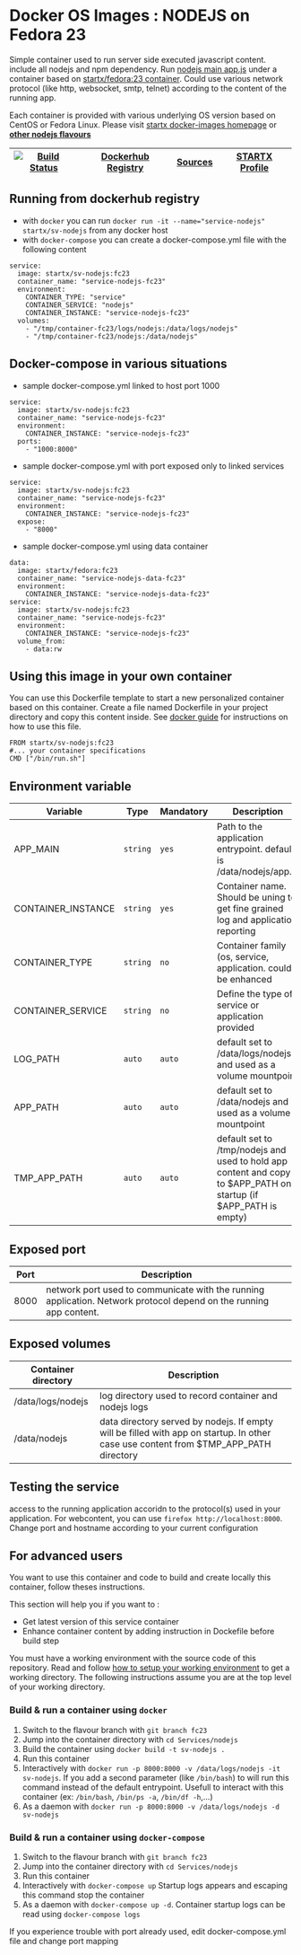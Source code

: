 <!--[metadata]>
+++
title = "STARTX Docker Services Images : NODEJS on Fedora 23"
description = "Docker container with nodejs service based on fedora 23"
keywords = ["home, docker, startx, nodejs, fedora 23, centos, repository, container, swarm, compose"]
weight=3
+++
<![end-metadata]-->

# Docker OS Images : NODEJS on Fedora 23

Simple container used to run server side executed javascript content. include all nodejs and npm dependency.
Run [nodejs main app.js](https://www.nodejs.org/) under a container 
based on [startx/fedora:23 container](https://hub.docker.com/r/startx/fedora). 
Could use various network protocol (like http, websocket, smtp, telnet) according to the content of the running app.

Each container is provided with various underlying OS version based on CentOS or 
Fedora Linux. Please visit [startx docker-images homepage](https://github.com/startxfr/docker-images/)
or **[other nodejs flavours](https://github.com/startxfr/docker-images/Services/nodejs/#available-flavours)**

| [![Build Status](https://travis-ci.org/startxfr/docker-images.svg)](https://travis-ci.org/startxfr/docker-images) | [Dockerhub Registry](https://hub.docker.com/r/startx/sv-nodejs/) | [Sources](https://github.com/startxfr/docker-images/Services/nodejs)             | [STARTX Profile](https://github.com/startxfr) | 
|-------------------------------------------------------------------------------------------------------------------|------------------------------------------------------------------|----------------------------------------------------------------------------------|-----------------------------------------------|

## Running from dockerhub registry

* with `docker` you can run `docker run -it --name="service-nodejs" startx/sv-nodejs` from any docker host
* with `docker-compose` you can create a docker-compose.yml file with the following content
```
service:
  image: startx/sv-nodejs:fc23
  container_name: "service-nodejs-fc23"
  environment:
    CONTAINER_TYPE: "service"
    CONTAINER_SERVICE: "nodejs"
    CONTAINER_INSTANCE: "service-nodejs-fc23"
  volumes:
    - "/tmp/container-fc23/logs/nodejs:/data/logs/nodejs"
    - "/tmp/container-fc23/nodejs:/data/nodejs"
```

## Docker-compose in various situations

* sample docker-compose.yml linked to host port 1000
```
service:
  image: startx/sv-nodejs:fc23
  container_name: "service-nodejs-fc23"
  environment:
    CONTAINER_INSTANCE: "service-nodejs-fc23"
  ports:
    - "1000:8000"
```
* sample docker-compose.yml with port exposed only to linked services
```
service:
  image: startx/sv-nodejs:fc23
  container_name: "service-nodejs-fc23"
  environment:
    CONTAINER_INSTANCE: "service-nodejs-fc23"
  expose:
    - "8000"
```
* sample docker-compose.yml using data container
```
data:
  image: startx/fedora:fc23
  container_name: "service-nodejs-data-fc23"
  environment:
    CONTAINER_INSTANCE: "service-nodejs-data-fc23"
service:
  image: startx/sv-nodejs:fc23
  container_name: "service-nodejs-fc23"
  environment:
    CONTAINER_INSTANCE: "service-nodejs-fc23"
  volume_from:
    - data:rw
```

## Using this image in your own container

You can use this Dockerfile template to start a new personalized container based on this container. Create a file named Dockerfile in your project directory and copy this content inside. See [docker guide](http://docs.docker.com/engine/reference/builder/) for instructions on how to use this file.
 ```
FROM startx/sv-nodejs:fc23
#... your container specifications
CMD ["/bin/run.sh"]
```

## Environment variable

| Variable                  | Type     | Mandatory | Description                                                              |
|---------------------------|----------|-----------|--------------------------------------------------------------------------|
| APP_MAIN                  | `string` | `yes`     | Path to the application entrypoint. default is /data/nodejs/app.js
| CONTAINER_INSTANCE        | `string` | `yes`     | Container name. Should be uning to get fine grained log and application reporting
| CONTAINER_TYPE            | `string` | `no`      | Container family (os, service, application. could be enhanced 
| CONTAINER_SERVICE         | `string` | `no`      | Define the type of service or application provided
| LOG_PATH                  | `auto`   | `auto`    | default set to /data/logs/nodejs and used as a volume mountpoint
| APP_PATH                  | `auto`   | `auto`    | default set to /data/nodejs and used as a volume mountpoint
| TMP_APP_PATH              | `auto`   | `auto`    | default set to /tmp/nodejs and used to hold app content and copy to $APP_PATH on startup (if $APP_PATH is empty)

## Exposed port

| Port  | Description                                                              |
|-------|--------------------------------------------------------------------------|
| 8000  | network port used to communicate with the running application. Network protocol depend on the running app content.

## Exposed volumes

| Container directory  | Description                                                              |
|----------------------|--------------------------------------------------------------------------|
| /data/logs/nodejs    | log directory used to record container and nodejs logs
| /data/nodejs         | data directory served by nodejs. If empty will be filled with app on startup. In other case use content from $TMP_APP_PATH directory

## Testing the service

access to the running application accoridn to the protocol(s) used in your application. For webcontent, you can use `firefox http://localhost:8000`. Change port and hostname according to your current configuration

## For advanced users

You want to use this container and code to build and create locally this container, follow theses instructions.

This section will help you if you want to :
* Get latest version of this service container
* Enhance container content by adding instruction in Dockefile before build step

You must have a working environment with the source code of this repository. Read and follow [how to setup your working environment](https://github.com/startxfr/docker-images#setup-your-working-environment-mandatory) to get a working directory. The following instructions assume you are at the top level of your working directory.

### Build & run a container using `docker`

1. Switch to the flavour branch with `git branch fc23`
2. Jump into the container directory with `cd Services/nodejs`
3. Build the container using `docker build -t sv-nodejs .`
4. Run this container 
  1. Interactively with `docker run -p 8000:8000 -v /data/logs/nodejs -it sv-nodejs`. If you add a second parameter (like `/bin/bash`) to will run this command instead of the default entrypoint. Usefull to interact with this container (ex: `/bin/bash`, `/bin/ps -a`, `/bin/df -h`,...) 
  2. As a daemon with `docker run -p 8000:8000 -v /data/logs/nodejs -d sv-nodejs`


### Build & run a container using `docker-compose`

1. Switch to the flavour branch with `git branch fc23`
2. Jump into the container directory with `cd Services/nodejs`
3. Run this container 
  1. Interactively with `docker-compose up` Startup logs appears and escaping this command stop the container
  2. As a daemon with `docker-compose up -d`. Container startup logs can be read using `docker-compose logs`

If you experience trouble with port already used, edit docker-compose.yml file and change port mapping
